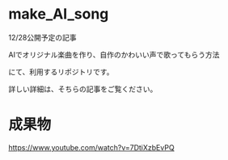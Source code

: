 # make_AI_song

12/28公開予定の記事

AIでオリジナル楽曲を作り、自作のかわいい声で歌ってもらう方法

にて、利用するリポジトリです。

詳しい詳細は、そちらの記事をご覧ください。

# 成果物

https://www.youtube.com/watch?v=7DtiXzbEvPQ
